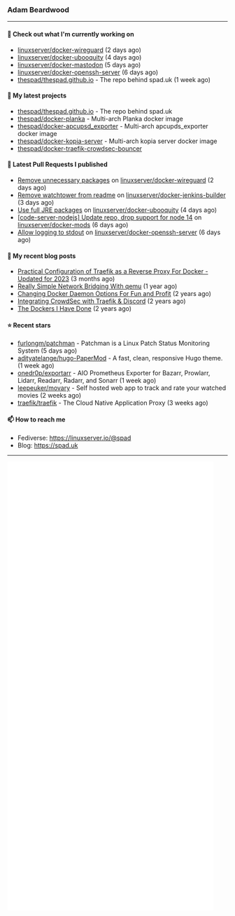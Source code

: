 ### Adam Beardwood
---
#### 👷 Check out what I'm currently working on

- [linuxserver/docker-wireguard](https://github.com/linuxserver/docker-wireguard) (2 days ago)
- [linuxserver/docker-ubooquity](https://github.com/linuxserver/docker-ubooquity) (4 days ago)
- [linuxserver/docker-mastodon](https://github.com/linuxserver/docker-mastodon) (5 days ago)
- [linuxserver/docker-openssh-server](https://github.com/linuxserver/docker-openssh-server) (6 days ago)
- [thespad/thespad.github.io](https://github.com/thespad/thespad.github.io) - The repo behind spad.uk (1 week ago)

#### 🌱 My latest projects

- [thespad/thespad.github.io](https://github.com/thespad/thespad.github.io) - The repo behind spad.uk
- [thespad/docker-planka](https://github.com/thespad/docker-planka) - Multi-arch Planka docker image
- [thespad/docker-apcupsd_exporter](https://github.com/thespad/docker-apcupsd_exporter) - Multi-arch apcupds_exporter docker image
- [thespad/docker-kopia-server](https://github.com/thespad/docker-kopia-server) - Multi-arch kopia server docker image 
- [thespad/docker-traefik-crowdsec-bouncer](https://github.com/thespad/docker-traefik-crowdsec-bouncer)

#### 🔨 Latest Pull Requests I published

- [Remove unnecessary packages](https://github.com/linuxserver/docker-wireguard/pull/310) on [linuxserver/docker-wireguard](https://github.com/linuxserver/docker-wireguard) (2 days ago)
- [Remove watchtower from readme](https://github.com/linuxserver/docker-jenkins-builder/pull/222) on [linuxserver/docker-jenkins-builder](https://github.com/linuxserver/docker-jenkins-builder) (3 days ago)
- [Use full JRE packages](https://github.com/linuxserver/docker-ubooquity/pull/49) on [linuxserver/docker-ubooquity](https://github.com/linuxserver/docker-ubooquity) (4 days ago)
- [[code-server-nodejs] Update repo, drop support for node 14](https://github.com/linuxserver/docker-mods/pull/780) on [linuxserver/docker-mods](https://github.com/linuxserver/docker-mods) (6 days ago)
- [Allow logging to stdout](https://github.com/linuxserver/docker-openssh-server/pull/78) on [linuxserver/docker-openssh-server](https://github.com/linuxserver/docker-openssh-server) (6 days ago)

#### 📜 My recent blog posts

- [Practical Configuration of Traefik as a Reverse Proxy For Docker - Updated for 2023](https://www.spad.uk/posts/practical-configuration-of-traefik-as-a-reverse-proxy-for-docker-updated-for-2023/) (3 months ago)
- [Really Simple Network Bridging With qemu](https://www.spad.uk/posts/really-simple-network-bridging-with-qemu/) (1 year ago)
- [Changing Docker Daemon Options For Fun and Profit](https://www.spad.uk/posts/changing-docker-daemon-options-for-fun-and-profit/) (2 years ago)
- [Integrating CrowdSec with Traefik &amp; Discord](https://www.spad.uk/posts/integrating-crowdsec-with-traefik-discord/) (2 years ago)
- [The Dockers I Have Done](https://www.spad.uk/posts/the-dockers-i-have-done/) (2 years ago)

#### ⭐ Recent stars

- [furlongm/patchman](https://github.com/furlongm/patchman) - Patchman is a Linux Patch Status Monitoring System (5 days ago)
- [adityatelange/hugo-PaperMod](https://github.com/adityatelange/hugo-PaperMod) -  A fast, clean, responsive Hugo theme. (1 week ago)
- [onedr0p/exportarr](https://github.com/onedr0p/exportarr) - AIO Prometheus Exporter for Bazarr, Prowlarr, Lidarr, Readarr, Radarr, and Sonarr (1 week ago)
- [leepeuker/movary](https://github.com/leepeuker/movary) - Self hosted web app to track and rate your watched movies (2 weeks ago)
- [traefik/traefik](https://github.com/traefik/traefik) - The Cloud Native Application Proxy (3 weeks ago)

#### 📫 How to reach me
- Fediverse: https://linuxserver.io/@spad
- Blog: https://spad.uk
---
<img src="https://raw.githubusercontent.com/thespad/thespad/main/github-metrics.svg">
